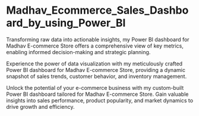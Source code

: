 # Madhav_Ecommerce_Sales_Dashboard_by_using_Power_BI

Transforming raw data into actionable insights, my Power BI dashboard for Madhav E-commerce Store offers a comprehensive view of key metrics, enabling informed decision-making and strategic planning.

Experience the power of data visualization with my meticulously crafted Power BI dashboard for Madhav E-commerce Store, providing a dynamic snapshot of sales trends, customer behavior, and inventory management.

Unlock the potential of your e-commerce business with my custom-built Power BI dashboard tailored for Madhav E-commerce Store. Gain valuable insights into sales performance, product popularity, and market dynamics to drive growth and efficiency.
